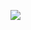 [![](https://img.shields.io/badge/python-3.7+-blue.svg)](https://www.python.org/downloads/release/python-365/)
